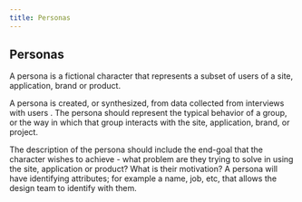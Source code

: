 ```yaml
---
title: Personas
---
```

## Personas

A persona is a fictional character that represents a subset of users of a site, application, brand or product.

A persona is created, or synthesized, from data collected from interviews with users . The persona should represent the typical behavior of a group, or the way in which that group interacts with the site, application, brand, or project.

The description of the persona should include the end-goal that the character wishes to achieve - what problem are they trying to solve in using the site, application or product? What is their motivation? A persona will have identifying attributes; for example a name, job, etc, that allows the design team to identify with them.
